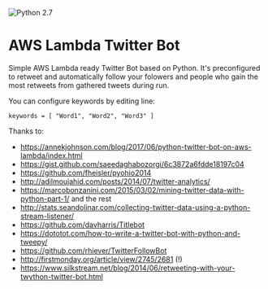 ![Python 2.7](https://img.shields.io/badge/python-2.7-blue.svg)

# AWS Lambda Twitter Bot

Simple AWS Lambda ready Twitter Bot based on Python. It's preconfigured to retweet and automatically follow your folowers and people who gain the most retweets from gathered tweets during run.

You can configure keywords by editing line:

```
keywords = [ "Word1", "Word2", "Word3" ]
```

Thanks to:
 - https://annekjohnson.com/blog/2017/06/python-twitter-bot-on-aws-lambda/index.html
 - https://gist.github.com/saeedaghabozorgi/6c3872a6fdde18197c04
 - https://github.com/fheisler/pyohio2014
 - http://adilmoujahid.com/posts/2014/07/twitter-analytics/
 - https://marcobonzanini.com/2015/03/02/mining-twitter-data-with-python-part-1/ and the rest
 - http://stats.seandolinar.com/collecting-twitter-data-using-a-python-stream-listener/
 - https://github.com/davharris/Titlebot
 - https://dototot.com/how-to-write-a-twitter-bot-with-python-and-tweepy/
 - https://github.com/rhiever/TwitterFollowBot
 - http://firstmonday.org/article/view/2745/2681 (!)
 - https://www.silkstream.net/blog/2014/06/retweeting-with-your-twython-twitter-bot.html


